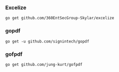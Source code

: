 ### Excelize

```
go get github.com/360EntSecGroup-Skylar/excelize
```

### gopdf

```
go get -u github.com/signintech/gopdf
```

### gofpdf

```
go get github.com/jung-kurt/gofpdf
```